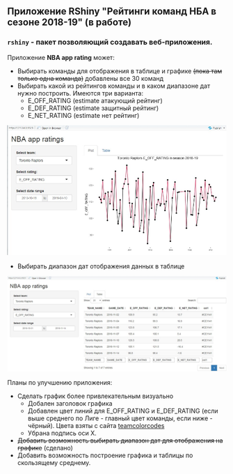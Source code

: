 ## Приложение RShiny "Рейтинги команд НБА в сезоне 2018-19" (в работе)

### ```rshiny``` - пакет позволяющий создавать веб-приложения.

Приложение **NBA app rating** может:

* Выбирать команды для отображения в таблице и графике ~~(пока там только одна команда)~~ добавлены все 30 команд
* Выбирать какой из рейтингов команды и в каком диапазоне дат нужно построить. Имеются три варианта:
  * E_OFF_RATING (estimate атакующий рейтинг)
  * E_DEF_RATING (estimate защитный рейтинг)
  * E_NET_RATING (estimate нет рейтинг)

![](image/plot.jpg)
 
* Выбирать диапазон дат отображения данных в таблице

![](image/table.jpg)

Планы по улучшению приложения:

* Сделать график более привлекательным визуально
  * Добален заголовок графика
  * Добавлен цвет линий для E_OFF_RATING и E_DEF_RATING (если выше среднего по Лиге - главный цвет команды, если ниже - чёрный). Цвета взяты с сайта [teamcolorcodes](https://teamcolorcodes.com/)
  * Убрана подпись оси X.
* ~~Добавить возможность выбирать диапазон дат для отображения на графике~~ (сделано)
* Добавить возможность построение графика и таблицы по скользящему среднему.

